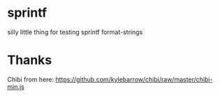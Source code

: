 # sprintf

silly little thing for testing sprintf format-strings

# Thanks

Chibi from here: https://github.com/kylebarrow/chibi/raw/master/chibi-min.js

